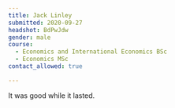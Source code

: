 ```yaml
---
title: Jack Linley
submitted: 2020-09-27
headshot: BdPwJdw
gender: male
course:
  - Economics and International Economics BSc
  - Economics MSc
contact_allowed: true

---
```


It was good while it lasted.